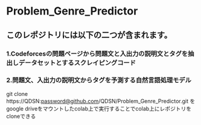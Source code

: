 # Problem_Genre_Predictor

## このレポジトリには以下の二つが含まれます。

### 1.Codeforcesの問題ページから問題文と入出力の説明文とタグを抽出しデータセットとするスクレイピングコード

### 2.問題文、入出力の説明文からタグを予測する自然言語処理モデル

git clone  https://QDSN:password@github.com/QDSN/Problem_Genre_Predictor.git
をgoogle driveをマウントしたcolab上で実行することでcolab上にレポジトリをcloneできる
